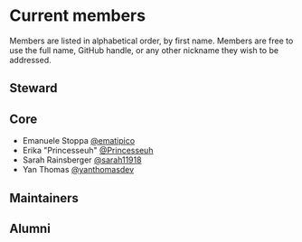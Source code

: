 # Current members

Members are listed in alphabetical order, by first name. Members are free to use the full name, GitHub handle, or any other nickname they wish to be addressed.

## Steward


## Core

- Emanuele Stoppa [@ematipico](https://github.com/ematipico)
- Erika "Princesseuh" [@Princesseuh](https://github.com/princesseuh)
- Sarah Rainsberger [@sarah11918](https://github.com/sarah11918)
- Yan Thomas [@yanthomasdev](https://github.com/yanthomasdev)
## Maintainers

## Alumni
